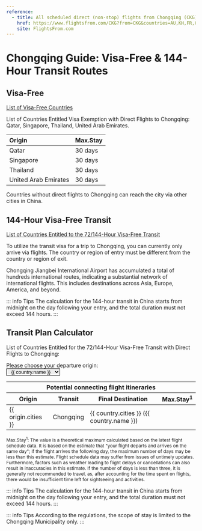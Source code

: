 ```yaml
---
reference:
  - title: All scheduled direct (non-stop) flights from Chongqing (CKG)
    href: https://www.flightsfrom.com/CKG?from=CKG&countries=AU,KH,FR,HU,IT,JP,LA,MY,NP,QA,RU,SG,KR,ES,LK,TH,AE,GB,VN&state=1#
    site: FlightsFrom.com
---
```


# Chongqing Guide: Visa-Free & 144-Hour Transit Routes

## Visa-Free

[List of Visa-Free Countries](/guide/visa#visa-free)

List of Countries Entitled Visa Exemption with Direct Flights to Chongqing: Qatar, Singapore, Thailand, United Arab Emirates.

|Origin|Max.Stay|
|:--|:--|
|Qatar|30 days|
|Singapore|30 days|
|Thailand|30 days|
|United Arab Emirates|30 days|

Countries without direct flights to Chongqing can reach the city via other cities in China.

## 144-Hour Visa-Free Transit

[List of Countries Entitled to the 72/144-Hour Visa-Free Transit](/guide/visa#visa-free-transit)

To utilize the transit visa for a trip to Chongqing, you can currently only arrive via flights.
The country or region of entry must be different from the country or region of exit.

Chongqing Jiangbei International Airport has accumulated a total of hundreds international routes, indicating a substantial network of international flights. This includes destinations across Asia, Europe, America, and beyond.

::: info Tips
The calculation for the 144-hour transit in China starts from midnight on the day following your entry, and the total duration must not exceed 144 hours.
:::

## Transit Plan Calculator

<script setup>
import { ref, computed } from 'vue'
import { visaFreeCountries } from '../guide/visa';

const visaFreeCountryNames = visaFreeCountries.map(country => country.name);
const directOriginCountries = [
  { name: 'Australia', cities: 'Sydney', weekdays: [0, 1, 0, 0, 0, 0, 0] },
  { name: 'Cambodia', cities: 'Phnom Penh', weekdays: [1, 1, 1, 1, 1, 1, 1] },
  { name: 'France', cities: 'Paris', weekdays: [0, 0, 1, 0, 0, 0, 1] },
  { name: 'Hungary', cities: 'Budapest', weekdays: [0, 0, 0, 1, 0, 0, 0] },
  { name: 'Italy', cities: 'Milan, Rome', weekdays: [0, 1, 1, 1, 0, 1, 0] },
  { name: 'Japan', cities: 'Osaka', weekdays: [0, 0, 1, 0, 1, 0, 1] },
  { name: 'Laos', cities: 'Vientiane', weekdays: [0, 1, 0, 1, 0, 1, 0] },
  { name: 'Malaysia', cities: 'Kuala Lumpur, Penang', weekdays: [1, 1, 1, 1, 1, 1, 1] },
  { name: 'Nepal', cities: 'Kathmandu', weekdays: [0, 0, 1, 0, 0, 0, 1] },
  { name: 'Qatar', cities: 'Doha', weekdays: [0, 0, 1, 0, 1, 0, 1] },
  { name: 'South Korea', cities: 'Seoul', weekdays: [1, 1, 1, 1, 1, 1, 1] },
  { name: 'Russia', cities: 'Moscow', weekdays: [0, 0, 1, 0, 0, 1, 0] },
  { name: 'Singapore', cities: 'Singapore', weekdays: [1, 1, 1, 1, 1, 1, 1] },
  { name: 'Spain', cities: 'Madrid', weekdays: [1, 0, 0, 0, 1, 0, 0] },
  { name: 'Sri Lanka', cities: 'Colombo', weekdays: [0, 1, 0, 1, 0, 1, 0] },
  { name: 'Thailand', cities: 'Bangkok, Phuket, Koh Saumi', weekdays: [1, 1, 1, 1, 1, 1, 1] },
  { name: 'United Arab Emirates', cities: 'Dubai', weekdays: [0, 1, 0, 0, 1, 0, 1] },
  { name: 'United Kingdom', cities: 'London', weekdays: [0, 0, 0, 1, 0, 0, 1] },
  { name: 'Vietnam', cities: 'Ho Chi Minh City, Hanoi', weekdays: [0, 1, 1, 1, 1, 1, 1] },
];

const countriesList = ref(directOriginCountries.map(country => ({
  ...country,
  visaFree: visaFreeCountryNames.includes(country.name),
})));

const validVisaFreeCountries = computed(() => countriesList.value.filter(country => country.visaFree));
const destinationCountries = computed(() => countriesList.value.filter(country => country.name !== originName.value));

const timeZone = Intl.DateTimeFormat().resolvedOptions().timeZone.split('/');
const originName = ref(validVisaFreeCountries.value.find(country => country.name === timeZone[0] || country.cities.includes(timeZone[1]))?.name || validVisaFreeCountries.value.find(country => country.visaFree).name);

const origin = computed(() => validVisaFreeCountries.value.find(country => country.name === originName.value));
const finalDestination = computed(() => countriesList.value.filter(country => country.name !== originName.value));
</script>

List of Countries Entitled for the 72/144-Hour Visa-Free Transit with Direct Flights to Chongqing: <template v-for="(country, i) in validVisaFreeCountries">{{ country.name }}{{ i === validVisaFreeCountries.length - 1 ? '.' : ', ' }}</template>

<Flex>
<div>
    Please choose your departure origin:
</div>
<div>
    <select v-model="originName" style="text-align:center;border:1px solid;padding:0 8px;">
        <option v-for="country in validVisaFreeCountries" :value="country.name">{{ country.name }}</option>
    </select>
</div>
</Flex>

<table>
  <thead>
    <tr>
      <th colspan="4">Potential connecting flight itineraries</th>
    </tr>
    <tr>
      <th>Origin</th>
      <th>Transit</th>
      <th>Final Destination</th>
      <th>Max.Stay<sup>1</sup></th>
    </tr>
  </thead>
  <tbody>
    <tr v-for="(country) in finalDestination">
      <td>{{ origin.cities }}</td>
      <td>Chongqing</td>
      <td>{{ country.cities }} ({{ country.name }})</td>
      <td>
        <Weekdays :arrival="origin.weekdays" :departure="country.weekdays" ></Weekdays>
      </td>
    </tr>
  </tbody>
</table>

<dl style="font-size:12px;">
<dd style="margin:0;">Max.Stay<sup>1</sup>: The value is a theoretical maximum calculated based on the latest flight schedule data. It is based on the estimate that "your flight departs and arrives on the same day"; if the flight arrives the following day, the maximum number of days may be less than this estimate. Flight schedule data may suffer from issues of untimely updates. Furthermore, factors such as weather leading to flight delays or cancellations can also result in inaccuracies in this estimate. If the number of days is less than three, it is generally not recommended to travel, as, after accounting for the time spent on flights, there would be insufficient time left for sightseeing and activities.</dd>
</dl>

::: info Tips
The calculation for the 144-hour transit in China starts from midnight on the day following your entry, and the total duration must not exceed 144 hours.
:::

::: info Tips
According to the regulations, the scope of stay is limited to the Chongqing Municipality only.
:::